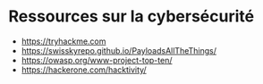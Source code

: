 # Ressources sur la cybersécurité

* https://tryhackme.com
* https://swisskyrepo.github.io/PayloadsAllTheThings/
* https://owasp.org/www-project-top-ten/
* https://hackerone.com/hacktivity/
